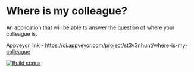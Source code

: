 # Where is my colleague?

An application that will be able to answer the question of where your colleague is.

Appveyor link - https://ci.appveyor.com/project/st3v3nhunt/where-is-my-colleague

[![Build status](https://ci.appveyor.com/api/projects/status/8spoaa25k6y41m3j/branch/master?svg=true)](https://ci.appveyor.com/project/st3v3nhunt/where-is-my-colleague)



